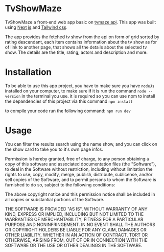 # TvShowMaze

TvShowMaze a front-end web app basic on [tvmaze api](https://www.tvmaze.com/api).
This app was built using [Next js](https://nextjs.org/docs) and [Tailwind css](https://tailwindcss.com/).

The app provides the fetched tv show from the api on form of grid sorted by rating descendant, each item contains information about the tv show as for of link to another page, that shows all the details about the selected tv show.
The details are the title, rating, actors and description and more.

# Installation

To be able to use this app project, you have to make sure you have `nodeJs` installed on your computer,
to make sure if it is run the command `node --version` in the terminal you use.
it is required so you can use npm to install the depandencies of this project via this command `npm install`

to compile your code run the following command:
`npm run dev`

# Usage

You can filter the results search using the name show, and you can click on the show card to take you to it's own page infos.




Permission is hereby granted, free of charge, to any person obtaining a copy
of this software and associated documentation files (the "Software"), to deal
in the Software without restriction, including without limitation the rights
to use, copy, modify, merge, publish, distribute, sublicense, and/or sell
copies of the Software, and to permit persons to whom the Software is
furnished to do so, subject to the following conditions:

The above copyright notice and this permission notice shall be included in all
copies or substantial portions of the Software.

THE SOFTWARE IS PROVIDED "AS IS", WITHOUT WARRANTY OF ANY KIND, EXPRESS OR
IMPLIED, INCLUDING BUT NOT LIMITED TO THE WARRANTIES OF MERCHANTABILITY,
FITNESS FOR A PARTICULAR PURPOSE AND NONINFRINGEMENT. IN NO EVENT SHALL THE
AUTHORS OR COPYRIGHT HOLDERS BE LIABLE FOR ANY CLAIM, DAMAGES OR OTHER
LIABILITY, WHETHER IN AN ACTION OF CONTRACT, TORT OR OTHERWISE, ARISING FROM,
OUT OF OR IN CONNECTION WITH THE SOFTWARE OR THE USE OR OTHER DEALINGS IN THE
SOFTWARE.



